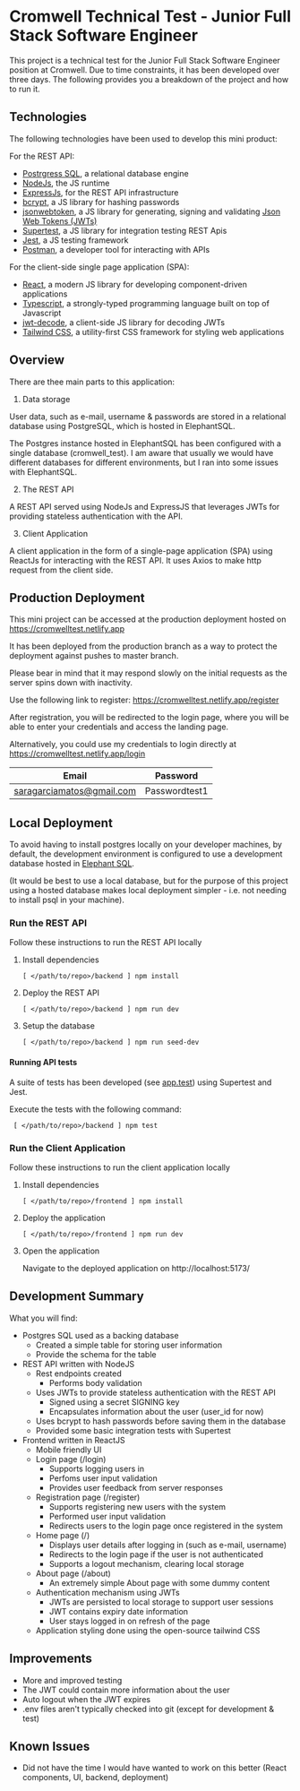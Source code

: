 # Cromwell Technical Test - Junior Full Stack Software Engineer

This project is a technical test for the Junior Full Stack Software Engineer position at Cromwell. Due to time constraints, it has been developed over three days. The following provides you a breakdown of the project and how to run it.

## Technologies

The following technologies have been used to develop this mini product:

For the REST API:

- [Postrgress SQL](https://www.postgresql.org/), a relational database engine
- [NodeJs](), the JS runtime
- [ExpressJs](https://expressjs.com/), for the REST API infrastructure
- [bcrypt](https://www.npmjs.com/package/bcrypt), a JS library for hashing passwords
- [jsonwebtoken](https://github.com/auth0/node-jsonwebtoken), a JS library for generating, signing and validating [Json Web Tokens (JWTs)](<https://developer.okta.com/blog/2020/12/21/beginners-guide-to-jwt#:~:text=A%20JWT%20is%20a%20structured,JSON%20Web%20Encryption%20(JWE)>)
- [Supertest](https://www.npmjs.com/package/supertest), a JS library for integration testing REST Apis
- [Jest](https://jestjs.io/), a JS testing framework
- [Postman](postman.com), a developer tool for interacting with APIs

For the client-side single page application (SPA):

- [React](https://react.dev/), a modern JS library for developing component-driven applications
- [Typescript](https://www.typescriptlang.org/), a strongly-typed programming language built on top of Javascript
- [jwt-decode](https://www.npmjs.com/package/jwt-decode), a client-side JS library for decoding JWTs
- [Tailwind CSS](https://tailwindcss.com/), a utility-first CSS framework for styling web applications

## Overview

There are thee main parts to this application:

1. Data storage

User data, such as e-mail, username & passwords are stored in a relational database using PostgreSQL, which is hosted in ElephantSQL.

The Postgres instance hosted in ElephantSQL has been configured with a single database (cromwell_test). I am aware that usually we would have different databases for different environments, but I ran into some issues with ElephantSQL.

2. The REST API

A REST API served using NodeJs and ExpressJS that leverages JWTs for providing stateless authentication with the API.

3. Client Application

A client application in the form of a single-page application (SPA) using ReactJs for interacting with the REST API. It uses Axios to make http request from the client side.

## Production Deployment

This mini project can be accessed at the production deployment hosted on https://cromwelltest.netlify.app

It has been deployed from the production branch as a way to protect the deployment against pushes to master branch.

Please bear in mind that it may respond slowly on the initial requests as the server spins down with inactivity.

Use the following link to register: https://cromwelltest.netlify.app/register

After registration, you will be redirected to the login page, where you will be able to enter your credentials and access the landing page.

Alternatively, you could use my credentials to login directly at https://cromwelltest.netlify.app/login

| Email                     | Password      |
| ------------------------- | ------------- |
| saragarciamatos@gmail.com | Passwordtest1 |

## Local Deployment

To avoid having to install postgres locally on your developer machines, by default, the development environment is configured to use a development database hosted in [Elephant SQL]().

(It would be best to use a local database, but for the purpose of this project using a hosted database makes local deployment simpler - i.e. not needing to install psql in your machine).

### Run the REST API

Follow these instructions to run the REST API locally

1. Install dependencies

   ```shell
   [ </path/to/repo>/backend ] npm install
   ```

2. Deploy the REST API

   ```shell
   [ </path/to/repo>/backend ] npm run dev
   ```

3. Setup the database

   ```shell
   [ </path/to/repo>/backend ] npm run seed-dev
   ```

#### Running API tests

A suite of tests has been developed (see [app.test](./backend/src/__tests__/app.test.ts)) using Supertest and Jest.

Execute the tests with the following command:

```shell
 [ </path/to/repo>/backend ] npm test
```

### Run the Client Application

Follow these instructions to run the client application locally

1. Install dependencies

   ```
   [ </path/to/repo>/frontend ] npm install
   ```

2. Deploy the application

   ```shell
   [ </path/to/repo>/frontend ] npm run dev
   ```

3. Open the application

   Navigate to the deployed application on http://localhost:5173/

## Development Summary

What you will find:

- Postgres SQL used as a backing database
  - Created a simple table for storing user information
  - Provide the schema for the table
- REST API written with NodeJS
  - Rest endpoints created
    - Performs body validation
  - Uses JWTs to provide stateless authentication with the REST API
    - Signed using a secret SIGNING key
    - Encapsulates information about the user (user_id for now)
  - Uses bcrypt to hash passwords before saving them in the database
  - Provided some basic integration tests with Supertest
- Frontend written in ReactJS
  - Mobile friendly UI
  - Login page (/login)
    - Supports logging users in
    - Perfoms user input validation
    - Provides user feedback from server responses
  - Registration page (/register)
    - Supports registering new users with the system
    - Performed user input validation
    - Redirects users to the login page once registered in the system
  - Home page (/)
    - Displays user details after logging in (such as e-mail, username)
    - Redirects to the login page if the user is not authenticated
    - Supports a logout mechanism, clearing local storage
  - About page (/about)
    - An extremely simple About page with some dummy content
  - Authentication mechanism using JWTs
    - JWTs are persisted to local storage to support user sessions
    - JWT contains expiry date information
    - User stays logged in on refresh of the page
  - Application styling done using the open-source tailwind CSS

## Improvements

- More and improved testing
- The JWT could contain more information about the user
- Auto logout when the JWT expires
- .env files aren't typically checked into git (except for development & test)

## Known Issues

- Did not have the time I would have wanted to work on this better (React components, UI, backend, deployment)
